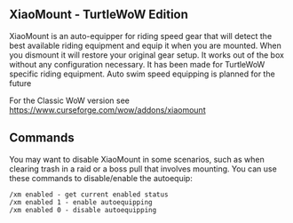 ## XiaoMount - TurtleWoW Edition

XiaoMount is an auto-equipper for riding speed gear that will detect the best available riding equipment and equip it when you are mounted.
When you dismount it will restore your original gear setup. It works out of the box without any configuration necessary. It has been made for TurtleWoW specific riding equipment.
Auto swim speed equipping is planned for the future

For the Classic WoW version see https://www.curseforge.com/wow/addons/xiaomount

## Commands

You may want to disable XiaoMount in some scenarios, such as when clearing trash in a raid or a boss pull that involves mounting. You can use these commands to disable/enable the autoequip:

```
/xm enabled - get current enabled status
/xm enabled 1 - enable autoequipping
/xm enabled 0 - disable autoequipping
```
